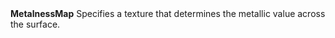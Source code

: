 <tr>
<td><strong>MetalnessMap</strong></td>
<td>Specifies a texture that determines the metallic value across the surface.</td>
</tr>
